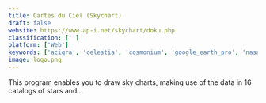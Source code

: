 ```yaml
---
title: Cartes du Ciel (Skychart)
draft: false 
website: https://www.ap-i.net/skychart/doku.php
classification: ['']
platform: ['Web']
keywords: ['aciqra', 'celestia', 'cosmonium', 'google_earth_pro', 'nasa_world_wind', 'noctua_stellarium_mobile', 'planetarium', 'sky_map', 'skyview', 'space_engine', 'star_chart', 'starcalc', 'starmap', 'stellarium']
image: logo.png
---
```

This program enables you to draw sky charts, making use of the data in 16 catalogs of stars and...